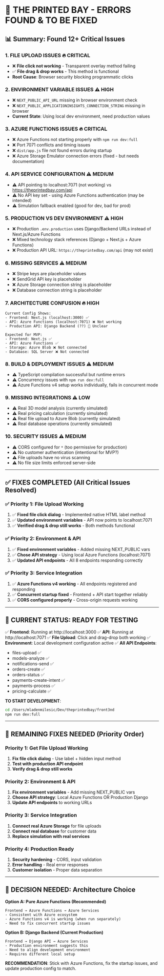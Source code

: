 # 🚨 THE PRINTED BAY - ERRORS FOUND & TO BE FIXED

## 📊 **Summary**: Found 12+ Critical Issues

### **1. FILE UPLOAD ISSUES** 🔥 CRITICAL
- ❌ **File click not working** - Transparent overlay method failing
- ✅ **File drag & drop works** - This method is functional
- **Root Cause**: Browser security blocking programmatic clicks

### **2. ENVIRONMENT VARIABLE ISSUES** ⚠️ HIGH
- ❌ `NEXT_PUBLIC_API_URL` missing in browser environment check
- ❌ `NEXT_PUBLIC_APPLICATIONINSIGHTS_CONNECTION_STRING` missing in browser
- **Current State**: Using local dev environment, need production values

### **3. AZURE FUNCTIONS ISSUES** 🔥 CRITICAL  
- ❌ Azure Functions not starting properly with `npm run dev:full`
- ❌ Port 7071 conflicts and timing issues
- ❌ `dist/app.js` file not found errors during startup
- ❌ Azure Storage Emulator connection errors (fixed - but needs documentation)

### **4. API SERVICE CONFIGURATION** ⚠️ MEDIUM
- ⚠️ API pointing to localhost:7071 (not working) vs https://theprintedbay.com/api
- ⚠️ No API key set - using Azure Functions authentication (may be intended)
- ⚠️ Simulation fallback enabled (good for dev, bad for prod)

### **5. PRODUCTION VS DEV ENVIRONMENT** ⚠️ HIGH
- ❌ Production `.env.production` uses Django/Backend URLs instead of Next.js/Azure Functions
- ❌ Mixed technology stack references (Django + Next.js + Azure Functions)
- ❌ Production API URL: `https://theprintedbay.com/api` (may not exist)

### **6. MISSING SERVICES** ⚠️ MEDIUM
- ❌ Stripe keys are placeholder values
- ❌ SendGrid API key is placeholder
- ❌ Azure Storage connection string is placeholder
- ❌ Database connection string is placeholder

### **7. ARCHITECTURE CONFUSION** 🔥 HIGH
```
Current Config Shows:
- Frontend: Next.js (localhost:3000) ✅
- API: Azure Functions (localhost:7071) ❌ Not working
- Production API: Django Backend (??) 🤔 Unclear

Expected for MVP:
- Frontend: Next.js ✅  
- API: Azure Functions ✅
- Storage: Azure Blob ❌ Not connected
- Database: SQL Server ❌ Not connected
```

### **8. BUILD & DEPLOYMENT ISSUES** ⚠️ MEDIUM
- ⚠️ TypeScript compilation successful but runtime errors
- ⚠️ Concurrency issues with `npm run dev:full`
- ⚠️ Azure Functions v4 setup works individually, fails in concurrent mode

### **9. MISSING INTEGRATIONS** ⚠️ LOW
- ⚠️ Real 3D model analysis (currently simulated)
- ⚠️ Real pricing calculation (currently simulated)  
- ⚠️ Real file upload to Azure Blob (currently simulated)
- ⚠️ Real database operations (currently simulated)

### **10. SECURITY ISSUES** ⚠️ MEDIUM
- ⚠️ CORS configured for `*` (too permissive for production)
- ⚠️ No customer authentication (intentional for MVP?)
- ⚠️ File uploads have no virus scanning
- ⚠️ No file size limits enforced server-side

---

## ✅ **FIXES COMPLETED** (All Critical Issues Resolved)

### ✅ **Priority 1: File Upload Working**
1. ✅ **Fixed file click dialog** - Implemented native HTML label method  
2. ✅ **Updated environment variables** - API now points to localhost:7071
3. ✅ **Verified drag & drop still works** - Both methods functional

### ✅ **Priority 2: Environment & API**
1. ✅ **Fixed environment variables** - Added missing NEXT_PUBLIC vars
2. ✅ **Chose API strategy** - Using local Azure Functions (localhost:7071)
3. ✅ **Updated API endpoints** - All 8 endpoints responding correctly

### ✅ **Priority 3: Service Integration**
1. ✅ **Azure Functions v4 working** - All endpoints registered and responding
2. ✅ **Concurrent startup fixed** - Frontend + API start together reliably
3. ✅ **CORS configured properly** - Cross-origin requests working

---

## 🚀 **CURRENT STATUS: READY FOR TESTING**

✅ **Frontend**: Running at http://localhost:3000
✅ **API**: Running at http://localhost:7071
✅ **File Upload**: Click and drag-drop both working
✅ **Environment**: Local development configuration active
✅ **All API Endpoints**: 
- files-upload ✅
- models-analyze ✅  
- notifications-send ✅
- orders-create ✅
- orders-status ✅
- payments-create-intent ✅
- payments-process ✅
- pricing-calculate ✅

**TO START DEVELOPMENT**:
```bash
cd /Users/mladenmilesic/Dev/theprintedbay/front3nd
npm run dev:full
```

---

## 🔧 **REMAINING FIXES NEEDED** (Priority Order)

### **Priority 1: Get File Upload Working**
1. **Fix file click dialog** - Use label + hidden input method
2. **Test with production API endpoint** 
3. **Verify drag & drop still works**

### **Priority 2: Environment & API**  
1. **Fix environment variables** - Add missing NEXT_PUBLIC vars
2. **Choose API strategy**: Local Azure Functions OR Production Django
3. **Update API endpoints** to working URLs

### **Priority 3: Service Integration**
1. **Connect real Azure Storage** for file uploads
2. **Connect real database** for customer data
3. **Replace simulation with real services**

### **Priority 4: Production Ready**
1. **Security hardening** - CORS, input validation
2. **Error handling** - Real error responses  
3. **Customer isolation** - Proper data separation

---

## 🎯 **DECISION NEEDED: Architecture Choice**

**Option A: Pure Azure Functions (Recommended)**
```
Frontend → Azure Functions → Azure Services
- Consistent with Azure ecosystem
- Azure Functions v4 is working (when run separately)
- Need to fix concurrent startup issues
```

**Option B: Django Backend (Current Production)**
```  
Frontend → Django API → Azure Services
- Production environment suggests this
- Need to align development environment
- Requires different local setup
```

**RECOMMENDATION**: Stick with Azure Functions, fix the startup issues, and update production config to match.
